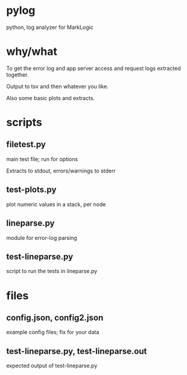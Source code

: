 # pylog
python, log analyzer for MarkLogic

# why/what

To get the error log and app server access and request logs extracted together.

Output to tsv and then whatever you like.

Also some basic plots and extracts.

# scripts

## filetest.py

main test file; run for options

Extracts to stdout, errors/warnings to stderr

## test-plots.py

plot numeric values in a stack, per node

## lineparse.py

module for error-log parsing

## test-lineparse.py

script to run the tests in lineparse.py

# files

## config.json, config2.json

example config files; fix for your data

## test-lineparse.py, test-lineparse.out

expected output of test-lineparse.py
